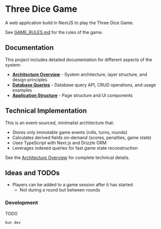 # Three Dice Game

A web application build in NextJS to play the Three Dice Game.

See [GAME_RULES.md](GAME_RULES.md) for the rules of the game.

## Documentation

This project includes detailed documentation for different aspects of the system:

- **[Architecture Overview](src/lib/README.md)** - System architecture, layer structure, and design principles
- **[Database Queries](src/db/queries/README.md)** - Database query API, CRUD operations, and usage examples
- **[Application Structure](src/app/README.md)** - Page structure and UI components

## Technical Implementation

This is an event-sourced, minimalist architecture that:
- Stores only immutable game events (rolls, turns, rounds)
- Calculates derived fields on-demand (scores, penalties, game state)
- Uses TypeScript with Next.js and Drizzle ORM
- Leverages indexed queries for fast game state reconstruction

See the [Architecture Overview](src/lib/README.md) for complete technical details.

## Ideas and TODOs

- Players can be added to a game session after it has started
  - Not during a round but between rounds

### Development

TODO

```
bun dev
```